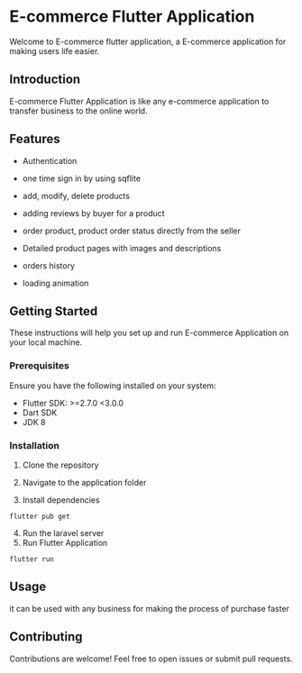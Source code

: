 # E-commerce Flutter Application

Welcome to E-commerce flutter application, a E-commerce application for making users life easier.

## Introduction

E-commerce Flutter Application is like any e-commerce application to transfer business to the online world.

## Features

- Authentication

- one time sign in by using sqflite

- add, modify, delete products

- adding reviews by buyer for a product

- order product, product order status directly from the seller

- Detailed product pages with images and descriptions

- orders history

- loading animation

## Getting Started

These instructions will help you set up and run E-commerce Application on your local machine.

### Prerequisites

Ensure you have the following installed on your system:

- Flutter SDK: >=2.7.0 <3.0.0
- Dart SDK
- JDK 8

### Installation

1. Clone the repository

2. Navigate to the application folder

3. Install dependencies
```
flutter pub get
```
4. Run the laravel server
5. Run Flutter Application
```
flutter run
```

## Usage

it can be used with any business for making the process of purchase faster

## Contributing

Contributions are welcome! Feel free to open issues or submit pull requests. 

